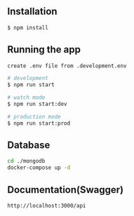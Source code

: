 ## Installation

```bash
$ npm install
```

## Running the app
```bash
create .env file from .development.env

# development
$ npm run start

# watch mode
$ npm run start:dev

# production mode
$ npm run start:prod
```

## Database

```bash
cd ./mongodb
docker-compose up -d
```

## Documentation(Swagger)

```bash
http://localhost:3000/api
```

